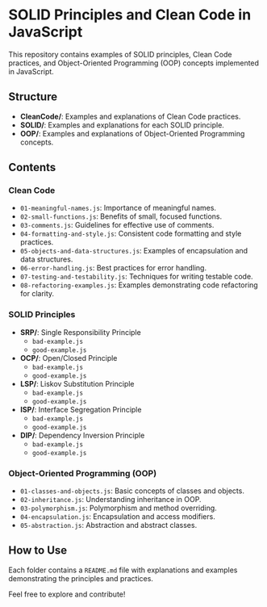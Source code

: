 # SOLID Principles and Clean Code in JavaScript

This repository contains examples of SOLID principles, Clean Code practices, and Object-Oriented Programming (OOP) concepts implemented in JavaScript.

## Structure

- **CleanCode/**: Examples and explanations of Clean Code practices.
- **SOLID/**: Examples and explanations for each SOLID principle.
- **OOP/**: Examples and explanations of Object-Oriented Programming concepts.

## Contents

### Clean Code
- `01-meaningful-names.js`: Importance of meaningful names.
- `02-small-functions.js`: Benefits of small, focused functions.
- `03-comments.js`: Guidelines for effective use of comments.
- `04-formatting-and-style.js`: Consistent code formatting and style practices.
- `05-objects-and-data-structures.js`: Examples of encapsulation and data structures.
- `06-error-handling.js`: Best practices for error handling.
- `07-testing-and-testability.js`: Techniques for writing testable code.
- `08-refactoring-examples.js`: Examples demonstrating code refactoring for clarity.

### SOLID Principles
- **SRP/**: Single Responsibility Principle
  - `bad-example.js`
  - `good-example.js`
- **OCP/**: Open/Closed Principle
  - `bad-example.js`
  - `good-example.js`
- **LSP/**: Liskov Substitution Principle
  - `bad-example.js`
  - `good-example.js`
- **ISP/**: Interface Segregation Principle
  - `bad-example.js`
  - `good-example.js`
- **DIP/**: Dependency Inversion Principle
  - `bad-example.js`
  - `good-example.js`

### Object-Oriented Programming (OOP)
- `01-classes-and-objects.js`: Basic concepts of classes and objects.
- `02-inheritance.js`: Understanding inheritance in OOP.
- `03-polymorphism.js`: Polymorphism and method overriding.
- `04-encapsulation.js`: Encapsulation and access modifiers.
- `05-abstraction.js`: Abstraction and abstract classes.

## How to Use
Each folder contains a `README.md` file with explanations and examples demonstrating the principles and practices.

Feel free to explore and contribute!
